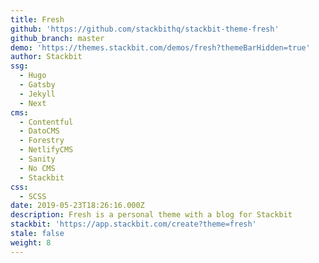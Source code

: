 ```yaml
---
title: Fresh
github: 'https://github.com/stackbithq/stackbit-theme-fresh'
github_branch: master
demo: 'https://themes.stackbit.com/demos/fresh?themeBarHidden=true'
author: Stackbit
ssg:
  - Hugo
  - Gatsby
  - Jekyll
  - Next
cms:
  - Contentful
  - DatoCMS
  - Forestry
  - NetlifyCMS
  - Sanity
  - No CMS
  - Stackbit
css:
  - SCSS
date: 2019-05-23T18:26:16.000Z
description: Fresh is a personal theme with a blog for Stackbit
stackbit: 'https://app.stackbit.com/create?theme=fresh'
stale: false
weight: 8
---
```

